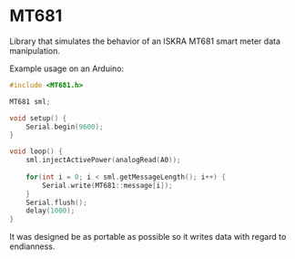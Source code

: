 # MT681
Library that simulates the behavior of an ISKRA MT681 smart meter data manipulation.

Example usage on an Arduino:
```c
#include <MT681.h>

MT681 sml;

void setup() {
    Serial.begin(9600);
}

void loop() {
    sml.injectActivePower(analogRead(A0));
  
    for(int i = 0; i < sml.getMessageLength(); i++) {
        Serial.write(MT681::message[i]);
    }
    Serial.flush();
    delay(1000);
}
```

It was designed be as portable as possible so it writes data with regard to endianness.
